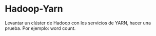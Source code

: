 # Hadoop-Yarn
Levantar un clúster de Hadoop con los servicios de YARN, hacer una prueba. Por ejemplo: word count.
